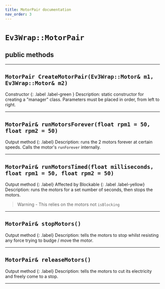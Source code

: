 ```yaml
---
title: MotorPair documentation
nav_order: 3
---
```


# `Ev3Wrap::MotorPair`
## public methods
---
## `MotorPair CreateMotorPair(Ev3Wrap::Motor& m1, Ev3Wrap::Motor& m2)`
Constructor 
{: .label .label-green }
Description: static constructor for creating a "manager" class. Parameters must be placed in order, from left to right.

---

## `MotorPair& runMotorsForever(float rpm1 = 50, float rpm2 = 50)`
Output method
{: .label}
Description: runs the 2 motors forever at certain speeds. Calls the motor's `runForever` internally.

---

## `MotorPair& runMotorsTimed(float milliseconds, float rpm1 = 50, float rpm2 = 50)`
Output method
{: .label}
Affected by Blockable
{: .label .label-yellow}
Description: runs the motors for a set number of seconds, then stops the motors.
>   Warning - This relies on the motors not `isBlocking`

---

## `MotorPair& stopMotors()`
Output method
{: .label}
Description: tells the motors to stop whilst resisting any force trying to budge / move the motor.

---

## `MotorPair& releaseMotors()`
Output method
{: .label}
Description: tells the motors to cut its electricity and freely come to a stop.

---